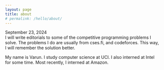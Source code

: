 ```yaml
---
layout: page
title: about
# permalink: /hello/about/
---
```


September 23, 2024  
I will write editorials to some of the competitive programming problems I solve. The problems I do are usually from cses.fi, and codeforces. This way, I will remember the solution better.

My name is Varun. I study computer science at UCI. I also interned at Intel for some time. Most recently, I interned at Amazon.
